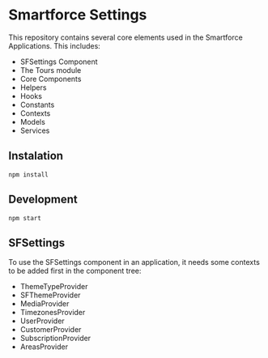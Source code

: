 # Smartforce Settings

This repository contains several core elements used in the Smartforce Applications. This includes:

- SFSettings Component
- The Tours module
- Core Components
- Helpers
- Hooks
- Constants
- Contexts
- Models
- Services

## Instalation

`npm install`

## Development

`npm start`

## SFSettings

To use the SFSettings component in an application, it needs some contexts to be added first in the component tree:

- ThemeTypeProvider
- SFThemeProvider
- MediaProvider
- TimezonesProvider
- UserProvider
- CustomerProvider
- SubscriptionProvider
- AreasProvider

